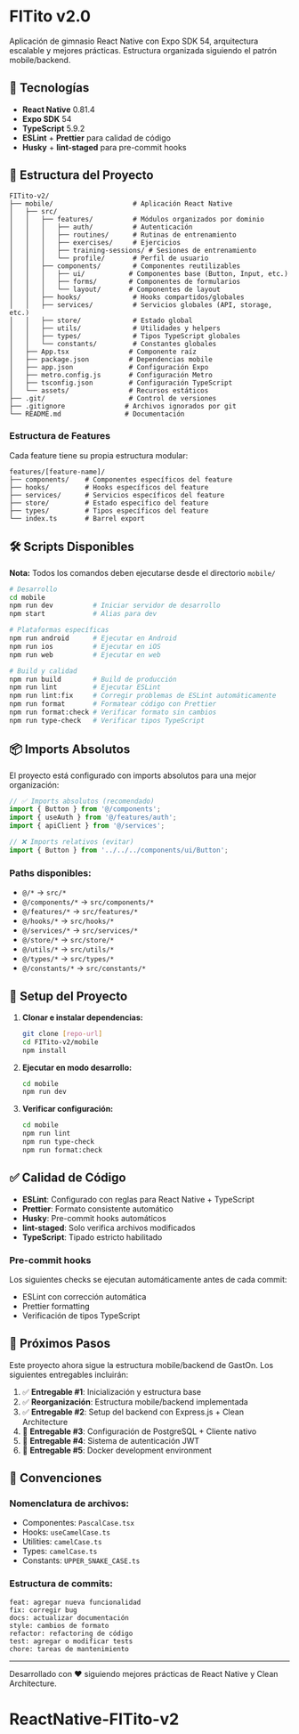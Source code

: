 # FITito v2.0

Aplicación de gimnasio React Native con Expo SDK 54, arquitectura escalable y
mejores prácticas. Estructura organizada siguiendo el patrón mobile/backend.

## 🚀 Tecnologías

- **React Native** 0.81.4
- **Expo SDK** 54
- **TypeScript** 5.9.2
- **ESLint** + **Prettier** para calidad de código
- **Husky** + **lint-staged** para pre-commit hooks

## 📁 Estructura del Proyecto

```
FITito-v2/
├── mobile/                    # Aplicación React Native
│   ├── src/
│   │   ├── features/          # Módulos organizados por dominio
│   │   │   ├── auth/          # Autenticación
│   │   │   ├── routines/      # Rutinas de entrenamiento
│   │   │   ├── exercises/     # Ejercicios
│   │   │   ├── training-sessions/ # Sesiones de entrenamiento
│   │   │   └── profile/       # Perfil de usuario
│   │   ├── components/        # Componentes reutilizables
│   │   │   ├── ui/           # Componentes base (Button, Input, etc.)
│   │   │   ├── forms/        # Componentes de formularios
│   │   │   └── layout/       # Componentes de layout
│   │   ├── hooks/             # Hooks compartidos/globales
│   │   ├── services/          # Servicios globales (API, storage, etc.)
│   │   ├── store/             # Estado global
│   │   ├── utils/             # Utilidades y helpers
│   │   ├── types/             # Tipos TypeScript globales
│   │   └── constants/         # Constantes globales
│   ├── App.tsx               # Componente raíz
│   ├── package.json          # Dependencias mobile
│   ├── app.json              # Configuración Expo
│   ├── metro.config.js       # Configuración Metro
│   ├── tsconfig.json         # Configuración TypeScript
│   └── assets/               # Recursos estáticos
├── .git/                     # Control de versiones
├── .gitignore               # Archivos ignorados por git
└── README.md                # Documentación
```

### Estructura de Features

Cada feature tiene su propia estructura modular:

```
features/[feature-name]/
├── components/    # Componentes específicos del feature
├── hooks/         # Hooks específicos del feature
├── services/      # Servicios específicos del feature
├── store/         # Estado específico del feature
├── types/         # Tipos específicos del feature
└── index.ts       # Barrel export
```

## 🛠️ Scripts Disponibles

**Nota:** Todos los comandos deben ejecutarse desde el directorio `mobile/`

```bash
# Desarrollo
cd mobile
npm run dev          # Iniciar servidor de desarrollo
npm start            # Alias para dev

# Plataformas específicas
npm run android      # Ejecutar en Android
npm run ios          # Ejecutar en iOS
npm run web          # Ejecutar en web

# Build y calidad
npm run build        # Build de producción
npm run lint         # Ejecutar ESLint
npm run lint:fix     # Corregir problemas de ESLint automáticamente
npm run format       # Formatear código con Prettier
npm run format:check # Verificar formato sin cambios
npm run type-check   # Verificar tipos TypeScript
```

## 📦 Imports Absolutos

El proyecto está configurado con imports absolutos para una mejor organización:

```typescript
// ✅ Imports absolutos (recomendado)
import { Button } from '@/components';
import { useAuth } from '@/features/auth';
import { apiClient } from '@/services';

// ❌ Imports relativos (evitar)
import { Button } from '../../../components/ui/Button';
```

### Paths disponibles:

- `@/*` → `src/*`
- `@/components/*` → `src/components/*`
- `@/features/*` → `src/features/*`
- `@/hooks/*` → `src/hooks/*`
- `@/services/*` → `src/services/*`
- `@/store/*` → `src/store/*`
- `@/utils/*` → `src/utils/*`
- `@/types/*` → `src/types/*`
- `@/constants/*` → `src/constants/*`

## 🔧 Setup del Proyecto

1. **Clonar e instalar dependencias:**

   ```bash
   git clone [repo-url]
   cd FITito-v2/mobile
   npm install
   ```

2. **Ejecutar en modo desarrollo:**

   ```bash
   cd mobile
   npm run dev
   ```

3. **Verificar configuración:**
   ```bash
   cd mobile
   npm run lint
   npm run type-check
   npm run format:check
   ```

## ✅ Calidad de Código

- **ESLint**: Configurado con reglas para React Native + TypeScript
- **Prettier**: Formato consistente automático
- **Husky**: Pre-commit hooks automáticos
- **lint-staged**: Solo verifica archivos modificados
- **TypeScript**: Tipado estricto habilitado

### Pre-commit hooks

Los siguientes checks se ejecutan automáticamente antes de cada commit:

- ESLint con corrección automática
- Prettier formatting
- Verificación de tipos TypeScript

## 🎯 Próximos Pasos

Este proyecto ahora sigue la estructura mobile/backend de GastOn. Los siguientes
entregables incluirán:

1. ✅ **Entregable #1**: Inicialización y estructura base
2. ✅ **Reorganización**: Estructura mobile/backend implementada
3. ✅ **Entregable #2**: Setup del backend con Express.js + Clean Architecture
4. 🔄 **Entregable #3**: Configuración de PostgreSQL + Cliente nativo
5. 🔄 **Entregable #4**: Sistema de autenticación JWT
6. 🔄 **Entregable #5**: Docker development environment

## 📝 Convenciones

### Nomenclatura de archivos:

- Componentes: `PascalCase.tsx`
- Hooks: `useCamelCase.ts`
- Utilities: `camelCase.ts`
- Types: `camelCase.ts`
- Constants: `UPPER_SNAKE_CASE.ts`

### Estructura de commits:

```
feat: agregar nueva funcionalidad
fix: corregir bug
docs: actualizar documentación
style: cambios de formato
refactor: refactoring de código
test: agregar o modificar tests
chore: tareas de mantenimiento
```

---

Desarrollado con ❤️ siguiendo mejores prácticas de React Native y Clean
Architecture.
# ReactNative-FITito-v2
